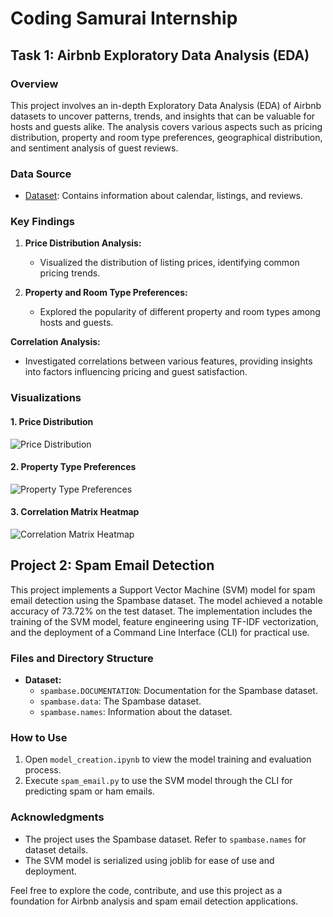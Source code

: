 # Coding Samurai Internship

## Task 1: Airbnb Exploratory Data Analysis (EDA)

### Overview

This project involves an in-depth Exploratory Data Analysis (EDA) of Airbnb datasets to uncover patterns, trends, and insights that can be valuable for hosts and guests alike. The analysis covers various aspects such as pricing distribution, property and room type preferences, geographical distribution, and sentiment analysis of guest reviews.

### Data Source

- [Dataset](https://www.kaggle.com/datasets/airbnb/seattle/data): Contains information about calendar, listings, and reviews.

### Key Findings

1. **Price Distribution Analysis:**
   - Visualized the distribution of listing prices, identifying common pricing trends.

2. **Property and Room Type Preferences:**
   - Explored the popularity of different property and room types among hosts and guests.
  
**Correlation Analysis:**
   - Investigated correlations between various features, providing insights into factors influencing pricing and guest satisfaction.


### Visualizations

#### 1. Price Distribution
![Price Distribution](https://drive.google.com/uc?id=1KWUeJBgZR_vcTeB4tKx4o1LTUA71hsn3)

#### 2. Property Type Preferences
![Property Type Preferences](https://drive.google.com/uc?id=1p2w98r9LotxLjO3qZMYhQyjq6LI4Gg6K)

#### 3. Correlation Matrix Heatmap
![Correlation Matrix Heatmap](https://drive.google.com/uc?id=1cy4Cq3jjmIra2Vpt0sDodCBiMacCKk6X)




## Project 2: Spam Email Detection

This project implements a Support Vector Machine (SVM) model for spam email detection using the Spambase dataset. The model achieved a notable accuracy of 73.72% on the test dataset. The implementation includes the training of the SVM model, feature engineering using TF-IDF vectorization, and the deployment of a Command Line Interface (CLI) for practical use.

### Files and Directory Structure

- **Dataset:**
  - `spambase.DOCUMENTATION`: Documentation for the Spambase dataset.
  - `spambase.data`: The Spambase dataset.
  - `spambase.names`: Information about the dataset.

### How to Use

1. Open `model_creation.ipynb` to view the model training and evaluation process.
2. Execute `spam_email.py` to use the SVM model through the CLI for predicting spam or ham emails.

### Acknowledgments

- The project uses the Spambase dataset. Refer to `spambase.names` for dataset details.
- The SVM model is serialized using joblib for ease of use and deployment.

Feel free to explore the code, contribute, and use this project as a foundation for Airbnb analysis and spam email detection applications.
